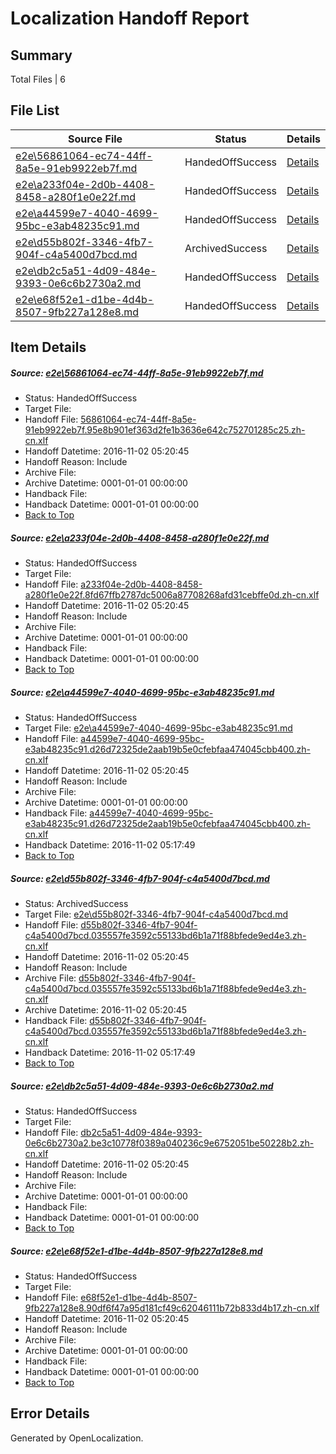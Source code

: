 # <a name='report-top'></a> Localization Handoff Report

## Summary
 Total Files | 6

## File List
 Source File | Status | Details 
 ----------- | ------ | ------- 
 [e2e\56861064-ec74-44ff-8a5e-91eb9922eb7f.md](https://github.com/OpenLocalizationTestOrg/ol-test0/blob/bd2f1360c7c67978508af353bc169db96fb8aa74/e2e/56861064-ec74-44ff-8a5e-91eb9922eb7f.md) | HandedOffSuccess | [Details](#31989e39ee65d130d2a8c97d6d797780f0874c781)
 [e2e\a233f04e-2d0b-4408-8458-a280f1e0e22f.md](https://github.com/OpenLocalizationTestOrg/ol-test0/blob/bd2f1360c7c67978508af353bc169db96fb8aa74/e2e/a233f04e-2d0b-4408-8458-a280f1e0e22f.md) | HandedOffSuccess | [Details](#14ab1d7708358a0b98b562bcb55cc895a004a5af2)
 [e2e\a44599e7-4040-4699-95bc-e3ab48235c91.md](https://github.com/OpenLocalizationTestOrg/ol-test0/blob/bc90dc50159feed881f0961d1a7dea995005bb7c/e2e/a44599e7-4040-4699-95bc-e3ab48235c91.md) | HandedOffSuccess | [Details](#855494017b5ca496e90cf08bbd20bf64ee93ef5e3)
 [e2e\d55b802f-3346-4fb7-904f-c4a5400d7bcd.md](https://github.com/OpenLocalizationTestOrg/ol-test0/blob/19359c72d7d05967dd2186bb1a8bd89be9462f40/e2e/d55b802f-3346-4fb7-904f-c4a5400d7bcd.md) | ArchivedSuccess | [Details](#d6dbfba9ab5728a57c13b1a15bf9f15676228eef4)
 [e2e\db2c5a51-4d09-484e-9393-0e6c6b2730a2.md](https://github.com/OpenLocalizationTestOrg/ol-test0/blob/f62b20a4105636146e014215a51ceb1b727cdb17/e2e/db2c5a51-4d09-484e-9393-0e6c6b2730a2.md) | HandedOffSuccess | [Details](#1de8eeb1df6105c69e43fa569b9f3f073756ae625)
 [e2e\e68f52e1-d1be-4d4b-8507-9fb227a128e8.md](https://github.com/OpenLocalizationTestOrg/ol-test0/blob/c3180f2366d2ba1972207f66c926ca9dd4e53138/e2e/e68f52e1-d1be-4d4b-8507-9fb227a128e8.md) | HandedOffSuccess | [Details](#d5e1c42aa6414d219f2faf87ad34088104a7d9506)

## Item Details
##### <a name='31989e39ee65d130d2a8c97d6d797780f0874c781'></a> Source: [e2e\56861064-ec74-44ff-8a5e-91eb9922eb7f.md](https://github.com/OpenLocalizationTestOrg/ol-test0/blob/bd2f1360c7c67978508af353bc169db96fb8aa74/e2e/56861064-ec74-44ff-8a5e-91eb9922eb7f.md)
* Status: HandedOffSuccess
* Target File: 
* Handoff File: [56861064-ec74-44ff-8a5e-91eb9922eb7f.95e8b901ef363d2fe1b3636e642c752701285c25.zh-cn.xlf](https://github.com/OpenLocalizationTestOrg/ol-test0-handoff/blob/6633dc3b2a518a742e3272a6159996c52d6e1aa0/ol-handoff/OpenLocalizationTestOrg/ol-test0-zhcn/yufeih/ht/56861064-ec74-44ff-8a5e-91eb9922eb7f.95e8b901ef363d2fe1b3636e642c752701285c25.zh-cn.xlf)
* Handoff Datetime: 2016-11-02 05:20:45
* Handoff Reason: Include
* Archive File: 
* Archive Datetime: 0001-01-01 00:00:00
* Handback File: 
* Handback Datetime: 0001-01-01 00:00:00
* [Back to Top](#report-top)

##### <a name='14ab1d7708358a0b98b562bcb55cc895a004a5af2'></a> Source: [e2e\a233f04e-2d0b-4408-8458-a280f1e0e22f.md](https://github.com/OpenLocalizationTestOrg/ol-test0/blob/bd2f1360c7c67978508af353bc169db96fb8aa74/e2e/a233f04e-2d0b-4408-8458-a280f1e0e22f.md)
* Status: HandedOffSuccess
* Target File: 
* Handoff File: [a233f04e-2d0b-4408-8458-a280f1e0e22f.8fd67ffb2787dc5006a87708268afd31cebffe0d.zh-cn.xlf](https://github.com/OpenLocalizationTestOrg/ol-test0-handoff/blob/6633dc3b2a518a742e3272a6159996c52d6e1aa0/ol-handoff/OpenLocalizationTestOrg/ol-test0-zhcn/yufeih/ht/a233f04e-2d0b-4408-8458-a280f1e0e22f.8fd67ffb2787dc5006a87708268afd31cebffe0d.zh-cn.xlf)
* Handoff Datetime: 2016-11-02 05:20:45
* Handoff Reason: Include
* Archive File: 
* Archive Datetime: 0001-01-01 00:00:00
* Handback File: 
* Handback Datetime: 0001-01-01 00:00:00
* [Back to Top](#report-top)

##### <a name='855494017b5ca496e90cf08bbd20bf64ee93ef5e3'></a> Source: [e2e\a44599e7-4040-4699-95bc-e3ab48235c91.md](https://github.com/OpenLocalizationTestOrg/ol-test0/blob/bc90dc50159feed881f0961d1a7dea995005bb7c/e2e/a44599e7-4040-4699-95bc-e3ab48235c91.md)
* Status: HandedOffSuccess
* Target File: [e2e\a44599e7-4040-4699-95bc-e3ab48235c91.md](https://github.com/OpenLocalizationTestOrg/ol-test0-zhcn/blob/8bf038294ba8764082f4c7948607e5412f830af0/e2e/a44599e7-4040-4699-95bc-e3ab48235c91.md)
* Handoff File: [a44599e7-4040-4699-95bc-e3ab48235c91.d26d72325de2aab19b5e0cfebfaa474045cbb400.zh-cn.xlf](https://github.com/OpenLocalizationTestOrg/ol-test0-handoff/blob/6633dc3b2a518a742e3272a6159996c52d6e1aa0/ol-handoff/OpenLocalizationTestOrg/ol-test0-zhcn/yufeih/ht/a44599e7-4040-4699-95bc-e3ab48235c91.d26d72325de2aab19b5e0cfebfaa474045cbb400.zh-cn.xlf)
* Handoff Datetime: 2016-11-02 05:20:45
* Handoff Reason: Include
* Archive File: 
* Archive Datetime: 0001-01-01 00:00:00
* Handback File: [a44599e7-4040-4699-95bc-e3ab48235c91.d26d72325de2aab19b5e0cfebfaa474045cbb400.zh-cn.xlf](https://github.com/OpenLocalizationTestOrg/ol-test0-handback/blob/05d181c451119774bef4a3ebd1769833d4857d45/ol-handback/OpenLocalizationTestOrg/ol-test0-zhcn/yufeih/mt/a44599e7-4040-4699-95bc-e3ab48235c91.d26d72325de2aab19b5e0cfebfaa474045cbb400.zh-cn.xlf)
* Handback Datetime: 2016-11-02 05:17:49
* [Back to Top](#report-top)

##### <a name='d6dbfba9ab5728a57c13b1a15bf9f15676228eef4'></a> Source: [e2e\d55b802f-3346-4fb7-904f-c4a5400d7bcd.md](https://github.com/OpenLocalizationTestOrg/ol-test0/blob/19359c72d7d05967dd2186bb1a8bd89be9462f40/e2e/d55b802f-3346-4fb7-904f-c4a5400d7bcd.md)
* Status: ArchivedSuccess
* Target File: [e2e\d55b802f-3346-4fb7-904f-c4a5400d7bcd.md](https://github.com/OpenLocalizationTestOrg/ol-test0-zhcn/blob/8bf038294ba8764082f4c7948607e5412f830af0/e2e/d55b802f-3346-4fb7-904f-c4a5400d7bcd.md)
* Handoff File: [d55b802f-3346-4fb7-904f-c4a5400d7bcd.035557fe3592c55133bd6b1a71f88bfede9ed4e3.zh-cn.xlf](https://github.com/OpenLocalizationTestOrg/ol-test0-handoff/blob/6633dc3b2a518a742e3272a6159996c52d6e1aa0/ol-handoff/OpenLocalizationTestOrg/ol-test0-zhcn/yufeih/ht/d55b802f-3346-4fb7-904f-c4a5400d7bcd.035557fe3592c55133bd6b1a71f88bfede9ed4e3.zh-cn.xlf)
* Handoff Datetime: 2016-11-02 05:20:45
* Handoff Reason: Include
* Archive File: [d55b802f-3346-4fb7-904f-c4a5400d7bcd.035557fe3592c55133bd6b1a71f88bfede9ed4e3.zh-cn.xlf](https://github.com/OpenLocalizationTestOrg/ol-test0-handoff/blob/95bbb1515ffc7831d6e90e836e15b315d1fdab2f/ol-archive/OpenLocalizationTestOrg/ol-test0-zhcn/yufeih/ht/d55b802f-3346-4fb7-904f-c4a5400d7bcd.035557fe3592c55133bd6b1a71f88bfede9ed4e3.zh-cn.xlf)
* Archive Datetime: 2016-11-02 05:20:45
* Handback File: [d55b802f-3346-4fb7-904f-c4a5400d7bcd.035557fe3592c55133bd6b1a71f88bfede9ed4e3.zh-cn.xlf](https://github.com/OpenLocalizationTestOrg/ol-test0-handback/blob/05d181c451119774bef4a3ebd1769833d4857d45/ol-handback/OpenLocalizationTestOrg/ol-test0-zhcn/yufeih/mt/d55b802f-3346-4fb7-904f-c4a5400d7bcd.035557fe3592c55133bd6b1a71f88bfede9ed4e3.zh-cn.xlf)
* Handback Datetime: 2016-11-02 05:17:49
* [Back to Top](#report-top)

##### <a name='1de8eeb1df6105c69e43fa569b9f3f073756ae625'></a> Source: [e2e\db2c5a51-4d09-484e-9393-0e6c6b2730a2.md](https://github.com/OpenLocalizationTestOrg/ol-test0/blob/f62b20a4105636146e014215a51ceb1b727cdb17/e2e/db2c5a51-4d09-484e-9393-0e6c6b2730a2.md)
* Status: HandedOffSuccess
* Target File: 
* Handoff File: [db2c5a51-4d09-484e-9393-0e6c6b2730a2.be3c10778f0389a040236c9e6752051be50228b2.zh-cn.xlf](https://github.com/OpenLocalizationTestOrg/ol-test0-handoff/blob/6633dc3b2a518a742e3272a6159996c52d6e1aa0/ol-handoff/OpenLocalizationTestOrg/ol-test0-zhcn/yufeih/ht/db2c5a51-4d09-484e-9393-0e6c6b2730a2.be3c10778f0389a040236c9e6752051be50228b2.zh-cn.xlf)
* Handoff Datetime: 2016-11-02 05:20:45
* Handoff Reason: Include
* Archive File: 
* Archive Datetime: 0001-01-01 00:00:00
* Handback File: 
* Handback Datetime: 0001-01-01 00:00:00
* [Back to Top](#report-top)

##### <a name='d5e1c42aa6414d219f2faf87ad34088104a7d9506'></a> Source: [e2e\e68f52e1-d1be-4d4b-8507-9fb227a128e8.md](https://github.com/OpenLocalizationTestOrg/ol-test0/blob/c3180f2366d2ba1972207f66c926ca9dd4e53138/e2e/e68f52e1-d1be-4d4b-8507-9fb227a128e8.md)
* Status: HandedOffSuccess
* Target File: 
* Handoff File: [e68f52e1-d1be-4d4b-8507-9fb227a128e8.90df6f47a95d181cf49c62046111b72b833d4b17.zh-cn.xlf](https://github.com/OpenLocalizationTestOrg/ol-test0-handoff/blob/6633dc3b2a518a742e3272a6159996c52d6e1aa0/ol-handoff/OpenLocalizationTestOrg/ol-test0-zhcn/yufeih/ht/e68f52e1-d1be-4d4b-8507-9fb227a128e8.90df6f47a95d181cf49c62046111b72b833d4b17.zh-cn.xlf)
* Handoff Datetime: 2016-11-02 05:20:45
* Handoff Reason: Include
* Archive File: 
* Archive Datetime: 0001-01-01 00:00:00
* Handback File: 
* Handback Datetime: 0001-01-01 00:00:00
* [Back to Top](#report-top)


## Error Details

Generated by OpenLocalization.
